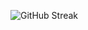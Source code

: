 ![GitHub Streak](https://img.shields.io/endpoint?url=https://git-streaker-fza5q36g8-cluesecs-projects.vercel.app/api/streak/Klus3kk)
